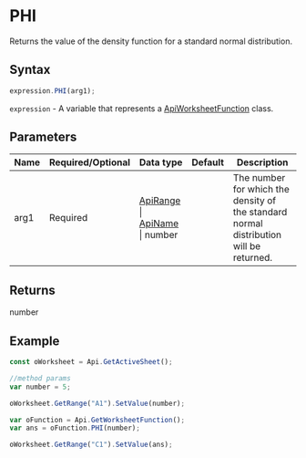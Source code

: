 # PHI

Returns the value of the density function for a standard normal distribution.

## Syntax

```javascript
expression.PHI(arg1);
```

`expression` - A variable that represents a [ApiWorksheetFunction](../ApiWorksheetFunction.md) class.

## Parameters

| **Name** | **Required/Optional** | **Data type** | **Default** | **Description** |
| ------------- | ------------- | ------------- | ------------- | ------------- |
| arg1 | Required | [ApiRange](../../ApiRange/ApiRange.md) \| [ApiName](../../ApiName/ApiName.md) \| number |  | The number for which the density of the standard normal distribution will be returned. |

## Returns

number

## Example



```javascript
const oWorksheet = Api.GetActiveSheet();

//method params
var number = 5;

oWorksheet.GetRange("A1").SetValue(number);

var oFunction = Api.GetWorksheetFunction();
var ans = oFunction.PHI(number);

oWorksheet.GetRange("C1").SetValue(ans);

```
